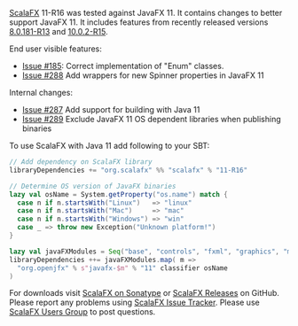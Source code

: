 [ScalaFX][1] 11-R16 was tested against JavaFX 11. It contains changes to better support JavaFX 11.
It includes features from recently released versions [8.0.181-R13][R13] and [10.0.2-R15][R15].

End user visible features:
* [Issue #185][185]: Correct implementation of "Enum" classes.
* [Issue #288][288] Add wrappers for new Spinner properties in JavaFX 11

Internal changes:
* [Issue #287][287] Add support for building with Java 11
* [Issue #289][289] Exclude JavaFX 11 OS dependent libraries when publishing binaries

To use ScalaFX with Java 11 add following to your SBT:

```scala
// Add dependency on ScalaFX library
libraryDependencies += "org.scalafx" %% "scalafx" % "11-R16"

// Determine OS version of JavaFX binaries
lazy val osName = System.getProperty("os.name") match {
  case n if n.startsWith("Linux")   => "linux"
  case n if n.startsWith("Mac")     => "mac"
  case n if n.startsWith("Windows") => "win"
  case _ => throw new Exception("Unknown platform!")
}

lazy val javaFXModules = Seq("base", "controls", "fxml", "graphics", "media", "swing", "web")
libraryDependencies ++= javaFXModules.map( m =>
  "org.openjfx" % s"javafx-$m" % "11" classifier osName
)
```

For downloads visit [ScalaFX on Sonatype][2] or [ScalaFX Releases][3] on GitHub. 
Please report any problems using [ScalaFX Issue Tracker][4]. 
Please use [ScalaFX Users Group][5] to post questions. 

[1]: http://scalafx.org
[2]: http://search.maven.org/#search&#124;ga&#124;1&#124;scalafx
[3]: https://github.com/scalafx/scalafx/releases
[4]: https://github.com/scalafx/scalafx/issues
[5]: https://groups.google.com/forum/#!forum/scalafx-users

[R13]: https://github.com/scalafx/scalafx/releases/tag/v8.0.181-R13
[R15]: https://github.com/scalafx/scalafx/releases/tag/v10.0.2-R15
[185]: https://github.com/scalafx/scalafx/issues/185
[287]: https://github.com/scalafx/scalafx/issues/287
[288]: https://github.com/scalafx/scalafx/issues/288
[289]: https://github.com/scalafx/scalafx/issues/289
